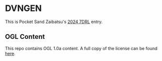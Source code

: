 # DVNGEN

This is Pocket Sand Zaibatsu's [2024 7DRL](https://itch.io/jam/7drl-challenge-2024) entry.

## OGL Content

This repo contains OGL 1.0a content. A full copy of the license can be found [here](https://opengamingfoundation.org/ogl.html).
